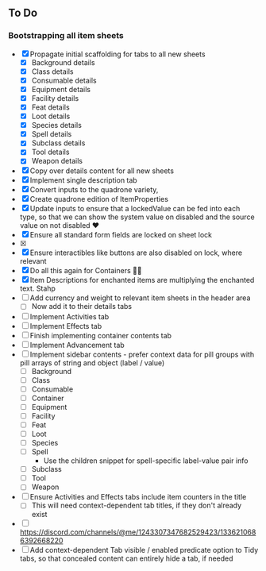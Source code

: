 ## To Do

### Bootstrapping all item sheets

- [x] Propagate initial scaffolding for tabs to all new sheets
  - [x] Background details
  - [x] Class details
  - [x] Consumable details
  - [x] Equipment details
  - [x] Facility details
  - [x] Feat details
  - [x] Loot details
  - [x] Species details
  - [x] Spell details
  - [x] Subclass details
  - [x] Tool details
  - [x] Weapon details
- [x] Copy over details content for all new sheets
- [x] Implement single description tab
- [x] Convert inputs to the quadrone variety, 
- [x] Create quadrone edition of ItemProperties
- [x] Update inputs to ensure that a lockedValue can be fed into each type, so that we can show the system value on disabled and the source value on not disabled ♥
- [x] Ensure all standard form fields are locked on sheet lock
- [x] <!-- TODO: Figure this out; where is the system vs. source value? -->
- [x] Ensure interactibles like buttons are also disabled on lock, where relevant
- [x] Do all this again for Containers 🤦‍♂️
- [x] Item Descriptions for enchanted items are multiplying the enchanted text. Stahp
- [ ] Add currency and weight to relevant item sheets in the header area
  - [ ] Now add it to their details tabs 
- [ ] Implement Activities tab
- [ ] Implement Effects tab
- [ ] Finish implementing container contents tab
- [ ] Implement Advancement tab
- [ ] Implement sidebar contents - prefer context data for pill groups with pill arrays of string and object (label / value)
  - [ ] Background
  - [ ] Class
  - [ ] Consumable
  - [ ] Container
  - [ ] Equipment
  - [ ] Facility
  - [ ] Feat
  - [ ] Loot
  - [ ] Species
  - [ ] Spell
    - Use the children snippet for spell-specific label-value pair info
  - [ ] Subclass
  - [ ] Tool
  - [ ] Weapon
- [ ] Ensure Activities and Effects tabs include item counters in the title
  - [ ] This will need context-dependent tab titles, if they don't already exist
- [ ] https://discord.com/channels/@me/1243307347682529423/1336210686392668220
- [ ] Add context-dependent Tab visible / enabled predicate option to Tidy tabs, so that concealed content can entirely hide a tab, if needed
